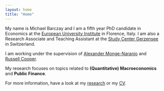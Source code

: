 ```yaml
---
layout: home
title: "Home"
---
```


My name is Michael Barczay and I am a fifth year PhD candidate in Economics at the [European University Institute](https://www.eui.eu/en/academic-units/department-of-economics) in Florence, Italy. I am also a Research Associate and Teaching Assistant at the [Study Center Gerzensee](https://szgerzensee.ch) in Switzerland.

I am working under the supervision of [Alexander Monge-Naranjo](https://www.eui.eu/people?id=alexander-monge-naranjo) and [Russell Cooper](https://www.eui.eu/people?id=russell-cooper).

My research focuses on topics related to **(Quantitative) Macroeconomics** and **Public Finance**.

For more information, have a look at my [research](https://michaelbarczay.com/research) or my [CV](/assets/CV_Barczay.pdf). 
